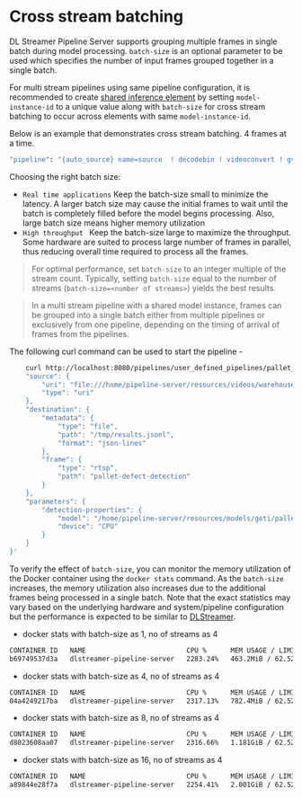 # Cross stream batching

DL Streamer Pipeline Server supports grouping multiple frames in single batch during model processing. `batch-size` is an optional parameter to be used which specifies the number of input frames grouped together in a single batch.

For multi stream pipelines using same pipeline configuration, it is recommended to create [shared inference element](./multistream-pipelines.md) by setting `model-instance-id` to a unique value along with `batch-size` for cross stream batching to occur across elements with same `model-instance-id`.

Below is an example that demonstrates cross stream batching. 4 frames at a time.

```sh
"pipeline": "{auto_source} name=source  ! decodebin ! videoconvert ! gvadetect name=detection batch-size=4 model-instance-id=1 ! queue ! gvawatermark ! gvafpscounter ! gvametaconvert add-empty-results=true name=metaconvert ! gvametapublish name=destination ! appsink name=appsink",
```

Choosing the right batch size:

* `Real time applications`  Keep the batch-size small to minimize the latency. A larger batch size may cause the initial frames to wait until the batch is completely filled before the model begins processing. Also, large batch size means higher memory utilization
* `High throughput `  Keep the batch-size large to maximize the throughput. Some hardware are suited to process large number of frames in parallel, thus reducing overall time required to process all the frames.

> For optimal performance, set `batch-size` to an integer multiple of the stream count. Typically, setting `batch-size` equal to the number of streams (`batch-size=<number of streams>`) yields the best results.

> In a multi stream pipeline with a shared model instance, frames can be grouped into a single batch either from multiple pipelines or exclusively from one pipeline, depending on the timing of arrival of frames from the pipelines.

The following curl command can be used to start the pipeline -
``` sh
    curl http://localhost:8080/pipelines/user_defined_pipelines/pallet_defect_detection -X POST -H 'Content-Type: application/json' -d '{
    "source": {
        "uri": "file:///home/pipeline-server/resources/videos/warehouse.avi",
        "type": "uri"
    },
    "destination": {
        "metadata": {
            "type": "file",
            "path": "/tmp/results.jsonl",
            "format": "json-lines"
        },
        "frame": {
            "type": "rtsp",
            "path": "pallet-defect-detection"
        }
    },
    "parameters": {
        "detection-properties": {
            "model": "/home/pipeline-server/resources/models/geti/pallet_defect_detection/deployment/Detection/model/model.xml",
            "device": "CPU"
        }
    }
}'
```

To verify the effect of `batch-size`, you can monitor the memory utilization of the Docker container using the `docker stats` command. As the `batch-size` increases, the memory utilization also increases due to the additional frames being processed in a single batch. Note that the exact statistics may vary based on the underlying hardware and system/pipeline configuration but the performance is expected to be similar to [DLStreamer](https://github.com/open-edge-platform/edge-ai-libraries/blob/release-1.2.0/libraries/dl-streamer/docs/source/dev_guide/performance_guide.md#3-multi-stream-pipelines-with-single-ai-stage).

* docker stats with batch-size as 1, no of streams as 4
```sh
CONTAINER ID   NAME                         CPU %      MEM USAGE / LIMIT     MEM %     NET I/O         BLOCK I/O     PIDS
b69749537d3a   dlstreamer-pipeline-server   2283.24%   463.2MiB / 62.52GiB   0.72%     19.2kB / 10kB   0B / 3.29MB   101
```

* docker stats with batch-size as 4, no of streams as 4
```sh
CONTAINER ID   NAME                         CPU %      MEM USAGE / LIMIT     MEM %     NET I/O           BLOCK I/O   PIDS
04a4249217ba   dlstreamer-pipeline-server   2317.13%   782.4MiB / 62.52GiB   1.22%     10.1kB / 1.97kB   0B / 0B     102
```

* docker stats with batch-size as 8, no of streams as 4
```sh
CONTAINER ID   NAME                         CPU %      MEM USAGE / LIMIT     MEM %     NET I/O           BLOCK I/O   PIDS
d8023608aa07   dlstreamer-pipeline-server   2316.66%   1.181GiB / 62.52GiB   1.89%     11.2kB / 1.62kB   0B / 0B     102
```

* docker stats with batch-size as 16, no of streams as 4
```sh
CONTAINER ID   NAME                         CPU %      MEM USAGE / LIMIT     MEM %     NET I/O           BLOCK I/O   PIDS
a89844e28f7a   dlstreamer-pipeline-server   2254.41%   2.001GiB / 62.52GiB   3.20%     11.9kB / 2.22kB   0B / 0B     100
```
